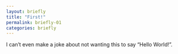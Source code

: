 ```yaml
---
layout: briefly
title: "First!"
permalink: briefly-01
categories: briefly
---
```


I can’t even make a joke about not wanting this to say “Hello World!”.  